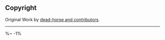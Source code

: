 <!-- ## TODO

- [ ] Add a new item to the todo list. -->

## Copyright

Original Work by [dead-horse and contributors](https://github.com/koajs/session).

---

<idio-footer />

%~ -1%